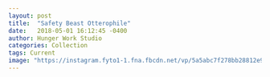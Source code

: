 ```yaml
---
layout: post
title:  "Safety Beast Otterophile"
date:   2018-05-01 16:12:45 -0400
author: Hunger Work Studio
categories: Collection
tags: Current
image: "https://instagram.fyto1-1.fna.fbcdn.net/vp/5a5abc7f278bb28812e99f40a3974187/5BC1B3CE/t51.2885-15/s640x640/sh0.08/e35/18380423_831570453657529_4299527202648621056_n.jpg"
---
```

